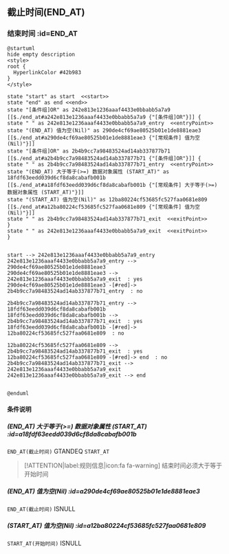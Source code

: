 ## 截止时间(END_AT) <!-- {docsify-ignore-all} -->

   

### 结束时间 :id=END_AT

```plantuml
@startuml
hide empty description
<style>
root {
  HyperlinkColor #42b983
}
</style>

state "start" as start  <<start>>
state "end" as end <<end>>
state "[条件组]OR" as 242e813e1236aaaf4433e0bbabb5a7a9 [[$./end_at#a242e813e1236aaaf4433e0bbabb5a7a9 {"[条件组]OR"}]] {
state " " as 242e813e1236aaaf4433e0bbabb5a7a9_entry  <<entryPoint>>
state "(END_AT) 值为空(Nil)" as 290de4cf69ae80525b01e1de8881eae3 [[$./end_at#a290de4cf69ae80525b01e1de8881eae3 {"[常规条件] 值为空(Nil)"}]]
state "[条件组]OR" as 2b4b9cc7a98483524ad14ab337877b71 [[$./end_at#a2b4b9cc7a98483524ad14ab337877b71 {"[条件组]OR"}]] {
state " " as 2b4b9cc7a98483524ad14ab337877b71_entry  <<entryPoint>>
state "(END_AT) 大于等于(>=) 数据对象属性 (START_AT)" as 18fdf63eedd039d6cf8da8cabafb001b [[$./end_at#a18fdf63eedd039d6cf8da8cabafb001b {"[常规条件] 大于等于(>=) 数据对象属性 (START_AT)"}]]
state "(START_AT) 值为空(Nil)" as 12ba80224cf53685fc527faa0681e809 [[$./end_at#a12ba80224cf53685fc527faa0681e809 {"[常规条件] 值为空(Nil)"}]]
state " " as 2b4b9cc7a98483524ad14ab337877b71_exit  <<exitPoint>>
}
state " " as 242e813e1236aaaf4433e0bbabb5a7a9_exit  <<exitPoint>>
}


start --> 242e813e1236aaaf4433e0bbabb5a7a9_entry 
242e813e1236aaaf4433e0bbabb5a7a9_entry --> 290de4cf69ae80525b01e1de8881eae3 
290de4cf69ae80525b01e1de8881eae3 --> 242e813e1236aaaf4433e0bbabb5a7a9_exit  : yes
290de4cf69ae80525b01e1de8881eae3 -[#red]-> 2b4b9cc7a98483524ad14ab337877b71_entry  : no

2b4b9cc7a98483524ad14ab337877b71_entry --> 18fdf63eedd039d6cf8da8cabafb001b 
18fdf63eedd039d6cf8da8cabafb001b --> 2b4b9cc7a98483524ad14ab337877b71_exit  : yes
18fdf63eedd039d6cf8da8cabafb001b -[#red]-> 12ba80224cf53685fc527faa0681e809  : no

12ba80224cf53685fc527faa0681e809 --> 2b4b9cc7a98483524ad14ab337877b71_exit  : yes
12ba80224cf53685fc527faa0681e809 -[#red]-> end  : no
2b4b9cc7a98483524ad14ab337877b71_exit --> 242e813e1236aaaf4433e0bbabb5a7a9_exit 
242e813e1236aaaf4433e0bbabb5a7a9_exit --> end 


@enduml
```

#### 条件说明

##### (END_AT) 大于等于(>=) 数据对象属性 (START_AT) :id=a18fdf63eedd039d6cf8da8cabafb001b



`END_AT(截止时间)` GTANDEQ  `START_AT`

> [!ATTENTION|label:规则信息|icon:fa fa-warning]
> 结束时间必须大于等于开始时间


##### (END_AT) 值为空(Nil) :id=a290de4cf69ae80525b01e1de8881eae3



`END_AT(截止时间)` ISNULL 

##### (START_AT) 值为空(Nil) :id=a12ba80224cf53685fc527faa0681e809



`START_AT(开始时间)` ISNULL 






